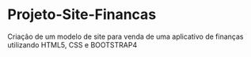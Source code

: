 # Projeto-Site-Financas
Criação de um modelo de site para venda de uma aplicativo de finanças utilizando HTML5, CSS e BOOTSTRAP4
